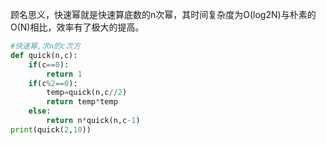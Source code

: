 顾名思义，快速幂就是快速算底数的n次幂，其时间复杂度为O(log2N)与朴素的O(N)相比，效率有了极大的提高。
```python
#快速幂,求n的c次方
def quick(n,c):
    if(c==0):
        return 1
    if(c%2==0):
        temp=quick(n,c//2)
        return temp*temp
    else:
        return n*quick(n,c-1)
print(quick(2,10))
```

